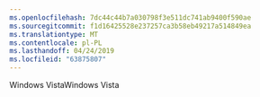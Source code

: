 ```yaml
---
ms.openlocfilehash: 7dc44c44b7a030798f3e511dc741ab9400f590ae
ms.sourcegitcommit: f1d16425528e237257ca3b58eb49217a514849ea
ms.translationtype: MT
ms.contentlocale: pl-PL
ms.lasthandoff: 04/24/2019
ms.locfileid: "63875807"
---
```

<span data-ttu-id="c65c4-101">Windows Vista</span><span class="sxs-lookup"><span data-stu-id="c65c4-101">Windows Vista</span></span>